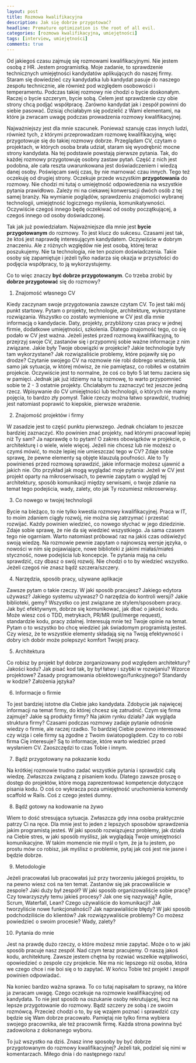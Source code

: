 ```yaml
---
layout: post
title: Rozmowa kwalifikacyjna
description: Jak się dobrze przygotować?
headline: Premature optimization is the root of all evil.
categories: [rozmowa kwalifikacyjna, umiejętności]
tags: [interview, umiejętności]
comments: true
---
```


Od jakiegoś czasu zajmuję się rozmowami kwalifikacyjnymi. Nie jestem osobą z HR. Jestem programistką. Moje zadanie, to sprawdzenie technicznych umiejętności kandydatów aplikujących do naszej firmy. Staram się dowiedzieć czy kandydatka lub kandydat pasuje do naszego zespołu technicznie, ale również pod względem osobowości i temperamentu. Podczas takiej rozmowy nie chodzi o bycie doskonałym. Raczej o bycie szczerym, bycie sobą. Celem jest sprawdzenie czy obie strony chcą podjąć współpracę. Zarówno kandydat jak i zespół powinni do siebie pasować. Dzisiaj chciałabym się podzielić z Wami elementami, na które ja zwracam uwagę podczas prowadzenia rozmowy kwalifikacyjnej.

Najważniejszy jest dla mnie szacunek. Ponieważ szanuję czas innych ludzi, również tych, z którymi przeprowadzam rozmowę kwalifikacyjną, więc przygotowuje się do takiej rozmowy dobrze. Przeglądam CV, czytam o projektach, w których osoba brała udział, staram się wyodrębnić mocne strony kandydata. Na tej podstawie powstają pierwsze pytania. Tak, do każdej rozmowy przygotowuję osobny zastaw pytań. Część z nich jest podobna, ale cała reszta uwarunkowana jest doświadczeniem i wiedzą danej osoby. Poświęcam swój czas, by nie marnować czau innych. Tego też oczekuję od drugiej strony. Oczekuje przede wszystkim **przygotowania** do rozmowy. Nie chodzi mi tutaj o umiejętność odpowiedzenia na wszystkie pytania prawidłowo. Zależy mi na ciekawej konwersacji dwóch osób z tej samej branży. Na wymianie poglądów, sprawdzeniu znajomości wybranej technologii, umiejętność logicznego myślenia, komunikatywności. Oczywiście czegoś innego będę oczekiwać od osoby początkującej, a czegoś innego od osoby doświadczonej.

Tak jak już powiedziałam. Najważniejsze dla mnie jest **bycie przygotowanym** do rozmowy. To jest klucz do sukcesu. Czasami jest tak, że ktoś jest naprawdę interesującym kandydatem. Oczywiście w dobrym znaczeniu. Ale z różnych względów nie jest osobą, której teraz poszukujemy. Nie ta technologia, nie ten poziom doświadczenia. Takie osoby się zapamiętuje i jeżeli tylko nadarza się okazja w przyszłości do podjęcia współpracy, to ją wykorzystujemy.

Co to więc znaczy **być dobrze przygotowanym**. Co trzeba zrobić by **dobrze przygotować** się do rozmowy?

1. Znajomość własnego CV

Kiedy zaczynam swoje przygotowania zawsze czytam CV. To jest taki mój punkt startowy. Pytam o projekty, technologie, architekturę, wykorzystane rozwiązania. Wszystko co zostało wymienione w CV jest dla mnie informacją o kandydacie. Daty, projekty, przybliżony czas pracy w jednej firmie, dodatkowe umiejętności, szkolenia. Dlatego znajomość tego, co się podało w CV jest ważna. Jeżeli jesteś przed rozmową kwalifikacyjną, to przejrzyj swoje CV, zastanów się i przypomnij sobie ważne informacje z nim związane. Jakie były Twoje obowiązki w projekcie? Jakie technologie były tam wykorzystane? Jak rozwiązaliście problemy, które pojawiły się po drodze? Czytanie swojego CV na rozmowie nie robi dobrego wrażenia, tak samo jak sytuacja, w której mówisz, że nie pamiętasz, co robiłeś w ostatnim projekcie. Oczywiście jest to normalne, że coś co było 5 lat temu zaciera się w pamięci. Jednak jak już idziemy na tą rozmowę, to warto przypomnieć sobie te 2 - 3 ostatnie projekty. Chciałabym tu zaznaczyć też jeszcze jedną rzecz. Wpisywanie do CV umiejętności lub technologii, o których nie mamy pojęcia, to bardzo zły pomysł. Takie rzeczy można łatwo sprawdzić, trudniej jest natomiast poprawić to kiepskie, pierwsze wrażenie.

2. Znajomość projektów i firmy

W zasadzie jest to część punktu pierwszego. Jednak chciałam to jeszcze bardziej zaznaczyć. Kto powinien znać projekty, nad którymi pracował lepiej niż Ty sam? Ja naprawdę o to pytam! O zakres obowiązków w projekcie, o architekturę i o wiele, wiele więcej. Jeżeli nie chcesz lub nie możesz o czymś mówić, to może lepiej nie umieszczać tego w CV? Zdaje sobie sprawę, że pewne elementy są objęte klauzulą poufności. Ale to Ty powinieneś przed rozmową sprawdzić, jakie informacje możesz ujawnić a jakich nie. Oto przykład jak mogą wyglądać moje pytania: Jeżeli w CV jest projekt oparty na mikroserwisach, to pewnie zapytam o wygląd tej architektury, sposób komunikacji między serwisami, o twoje zdanie na temat tego podejścia, wady, zalety, oto jak Ty rozumiesz mikroserwisy.

3. Co nowego w twojej technologii

Bycie na bieżąco, to nie tylko kwestia rozmowy kwalifikacyjnej. Praca w IT, to moim zdaniem ciągły rozwój, nie można się zatrzymać i przestać rozwijać. Każdy powinien wiedzieć, co nowego słychać w jego dziedzinie. Zdaje sobie sprawę, że nie da się wiedzieć wszystkiego. Ja sama czasem tego nie ogarniam. Warto natomiast próbować raz na jakiś czas odświeżyć swoją wiedzę. Na rozmowie pewnie zapytam o najnowszą wersje języka, o nowości w nim się pojawiające, nowe biblioteki z jakimi miałaś/miałeś styczność, nowe podejścia lub koncepcje. Te pytania mają na celu sprawdzić, czy dbasz o swój rozwój. Nie chodzi o to by wiedzieć wszystko. Jeżeli czegoś nie znasz bądź szczera/szczery.

4. Narzędzia, sposób pracy, używane aplikacje

Zawsze pytam o takie rzeczy. W jaki sposób pracujesz? Jakiego edytora używasz? Jakiego systemu używasz? O narzędzia do kontroli wersji? Jakie biblioteki, gemy? Wszystko co jest związane ze stylem/sposobem pracy. Jak być efektywnym, dobrze się komunikować, jak dbać o jakość kodu. Może wiesz coś o TDD, metrykach, PR/MR (pull/merge request), standardzie kodu, pracy zdalnej. Interesują mnie też Twoje opinie na temat. Pytam o to wszystko bo chcę wiedzieć jak świadomym programistą jesteś. Czy wiesz, że te wszystkie elementy składają się na Twoją efektywność i dobry ich dobór może polepszyć komfort Twojej pracy.

5. Architektura

Co robisz by projekt był dobrze zorganizowany pod względem architektury? Jakości kodu? Jak pisać kod tak, by był łatwy i szybki w rozwijaniu? Wzorce projektowe? Zasady programowania obiektowego/funkcyjnego? Standardy w kodzie? Założenia języka?

6. Informacje o firmie

To jest bardziej istotne dla Ciebie jako kandydata. Zdobycie jak najwięcej informacji na temat firmy, do której chcesz się zatrudnić. Czym się firma zajmuje? Jakie są produkty firmy? Na jakim rynku działa? Jak wygląda struktura firmy? Czasami podczas rozmowy zadaje pytanie odnośnie wiedzy o firmie, ale raczej rzadko. To bardziej Ciebie powinno interesować czy wizja i cele firmy są zgodne z Twoim światopoglądem. Czy to co robi firma Cię interesuje? Są to informacje, które warto wiedzieć przed wysłaniem CV. Zaoszczędzi to czas Tobie i innym.

7. Bądź przygotowany na pokazanie kodu

Na krótkiej rozmowie trudno zadać wszystkie pytania i sprawdzić całą wiedzę. Zwłaszcza związaną z pisaniem kodu. Dlatego zawsze proszę o dostęp do projektów, które mogą zaprezentować kompetencje dotyczące pisania kodu. O coś co wykracza poza umiejętność uruchomienia komendy scaffold w Rails. Coś z czego jesteś dumny.

8. Bądź gotowy na kodowanie na żywo

Wiem to dość stresująca sytuacja. Zwłaszcza gdy inna osoba praktycznie patrzy Ci na ręce. Dla mnie jest to jeden z lepszych sposobów sprawdzenia jakim programistą jesteś. W jaki sposób rozwiązujesz problemy, jak działa na Ciebie stres, w jaki sposób myślisz, jak wyglądają Twoje umiejętności komunikacyjne. W takim momencie nie myśl o tym, że ja tu jestem, po prostu mów co robisz, jak myślisz o problemie, pytaj jak coś jest nie jasne i będzie dobrze.

9. Metodologie

Jeżeli pracowałaś lub pracowałaś już przy tworzeniu jakiegoś projektu, to na pewno wiesz coś na ten temat. Zastanów się jak pracowaliście w zespole? Jaki duży był zespół? W jaki sposób organizowaliście sobie pracę? Czy towarzyszyły temu jakieś procesy? Jak one się nazywają? Agile, Scrum, Waterfall, Lean? Czego używaliście do komunikacji? Jak tworzyliście nowe funkcjonalności? Jak naprawialiście błędy? W jaki sposób podchodziliście do klientów? Jak rozwiązywaliście problemy? Co możesz powiedzieć o swoim procesie? Wady, zalety?

10. Pytania do mnie

Jest na prawdę dużo rzeczy, o które możesz mnie zapytać. Może o to w jaki sposób pracuje nasz zespół. Nad czym teraz pracujemy. O naszą jakoś kodu, architekturę. Zawsze jestem chętna by rozwiać wszelkie wątpliwości, opowiedzieć o zespole czy projekcie. Nie ma nic lepszego niż osoba, która we czego chce i nie boi się o to zapytać. W końcu Tobie też projekt i zespół powinien odpowiadać.

Na koniec bardzo ważna sprawa. To co tutaj napisałam to sprawy, na które ja zwracam uwagę. Czego oczekuje na rozmowie kwalifikacyjnej od kandydata. To nie jest sposób na oszukanie osoby rekrutującej, lecz na lepsze przygotowanie do rozmowy. Bądź szczery ze sobą i ze swoim rozmówcą. Przecież chodzi o to, by się wzajem poznać i sprawdzić czy będzie się Wam dobrze pracowało. Pamiętaj nie tylko firma wybiera swojego pracownika, ale też pracownik firmę. Każda strona powinna być zadowolona z dokonanego wyboru.

To już wszystko na dziś. Znasz inne sposoby by być dobrze przygotowanym do rozmowy kwalifikacyjnej? Jeżeli tak, podziel się nimi w komentarzach. Miłego dnia i do następnego razu!

